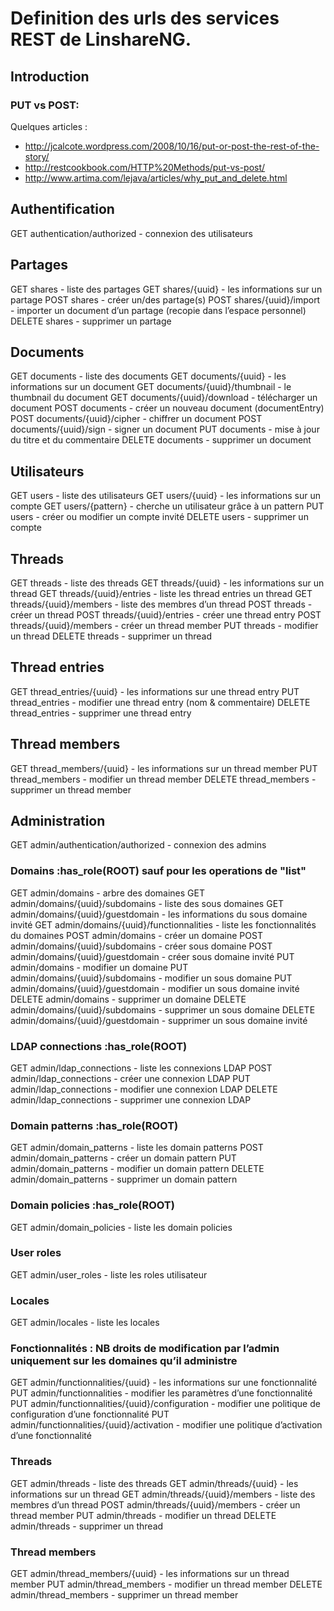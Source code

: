 # Definition des urls des services REST de LinshareNG.

## Introduction
### PUT vs POST:

Quelques articles :
- http://jcalcote.wordpress.com/2008/10/16/put-or-post-the-rest-of-the-story/
- http://restcookbook.com/HTTP%20Methods/put-vs-post/
- http://www.artima.com/lejava/articles/why_put_and_delete.html 

## Authentification

GET     authentication/authorized         - connexion des utilisateurs

## Partages

GET     shares                  - liste des partages
GET     shares/{uuid}           - les informations sur un partage
POST    shares                  - créer un/des partage(s)
POST    shares/{uuid}/import    - importer un document d’un partage (recopie dans l’espace personnel)
DELETE  shares                  - supprimer un partage 

## Documents

GET     documents                         - liste des documents 
GET     documents/{uuid}                  - les informations sur un document 
GET     documents/{uuid}/thumbnail        - le thumbnail du document
GET     documents/{uuid}/download         - télécharger un document
POST    documents                         - créer un nouveau document (documentEntry)
POST    documents/{uuid}/cipher           - chiffrer un document
POST    documents/{uuid}/sign             - signer un document
PUT     documents                         - mise à jour du titre et du commentaire
DELETE  documents                         - supprimer un document


## Utilisateurs

GET     users                             - liste des utilisateurs
GET     users/{uuid}                      - les informations sur un compte
GET     users/{pattern}                   - cherche un utilisateur grâce à un pattern
PUT     users                             - créer ou modifier un compte invité
DELETE  users                             - supprimer un compte


## Threads

GET     threads                           - liste des threads 
GET     threads/{uuid}                    - les informations sur un thread
GET     threads/{uuid}/entries            - liste les thread entries un thread
GET     threads/{uuid}/members            - liste des membres d’un thread
POST    threads                           - créer un thread
POST    threads/{uuid}/entries            - créer une thread entry
POST    threads/{uuid}/members            - créer un thread member
PUT     threads                           - modifier un thread 
DELETE  threads                           - supprimer un thread

## Thread entries 

GET     thread_entries/{uuid}             - les informations sur une thread entry
PUT     thread_entries                    - modifier une thread entry (nom & commentaire)
DELETE  thread_entries                    - supprimer une thread entry 

## Thread members

GET     thread_members/{uuid}             - les informations sur un thread member
PUT     thread_members                    - modifier un thread member
DELETE  thread_members                    - supprimer un thread member


## Administration

GET     admin/authentication/authorized                       - connexion des admins

### Domains :has_role(ROOT) sauf pour les operations de "list"

GET     admin/domains                                         - arbre des domaines
GET     admin/domains/{uuid}/subdomains                       - liste des sous domaines
GET     admin/domains/{uuid}/guestdomain                      - les informations du sous domaine invité
GET     admin/domains/{uuid}/functionnalities                 - liste les fonctionnalités du domaines
POST    admin/domains                                         - créer un domaine
POST    admin/domains/{uuid}/subdomains                       - créer sous domaine
POST    admin/domains/{uuid}/guestdomain                      - créer sous domaine invité
PUT     admin/domains                                         - modifier un domaine
PUT     admin/domains/{uuid}/subdomains                       - modifier un sous domaine
PUT     admin/domains/{uuid}/guestdomain                      - modifier un sous domaine invité
DELETE  admin/domains                                         - supprimer un domaine
DELETE  admin/domains/{uuid}/subdomains                       - supprimer un sous domaine
DELETE  admin/domains/{uuid}/guestdomain                      - supprimer un sous domaine invité


### LDAP connections :has_role(ROOT)

GET     admin/ldap_connections            - liste les connexions LDAP
POST    admin/ldap_connections            - créer une connexion LDAP
PUT     admin/ldap_connections            - modifier une connexion LDAP
DELETE  admin/ldap_connections            - supprimer une connexion LDAP


### Domain patterns :has_role(ROOT)

GET     admin/domain_patterns            - liste les domain patterns
POST    admin/domain_patterns            - créer un domain pattern
PUT     admin/domain_patterns            - modifier un domain pattern
DELETE  admin/domain_patterns            - supprimer un domain pattern

### Domain policies :has_role(ROOT)

GET     admin/domain_policies            - liste les domain policies

### User roles

GET     admin/user_roles                 - liste les roles utilisateur

### Locales

GET     admin/locales                    - liste les locales

### Fonctionnalités : NB droits de modification par l’admin uniquement sur les domaines qu’il administre

GET     admin/functionnalities/{uuid}                   - les informations sur une fonctionnalité
PUT     admin/functionnalities                          - modifier les paramètres d’une fonctionnalité
PUT     admin/functionnalities/{uuid}/configuration     - modifier une politique de configuration d’une fonctionnalité
PUT     admin/functionnalities/{uuid}/activation        - modifier une politique d’activation d’une fonctionnalité

### Threads

GET     admin/threads                           - liste des threads 
GET     admin/threads/{uuid}                    - les informations sur un thread
GET     admin/threads/{uuid}/members            - liste des membres d’un thread
POST    admin/threads/{uuid}/members            - créer un thread member
PUT     admin/threads                           - modifier un thread 
DELETE  admin/threads                           - supprimer un thread


### Thread members

GET     admin/thread_members/{uuid}             - les informations sur un thread member
PUT     admin/thread_members                    - modifier un thread member
DELETE  admin/thread_members                    - supprimer un thread member

